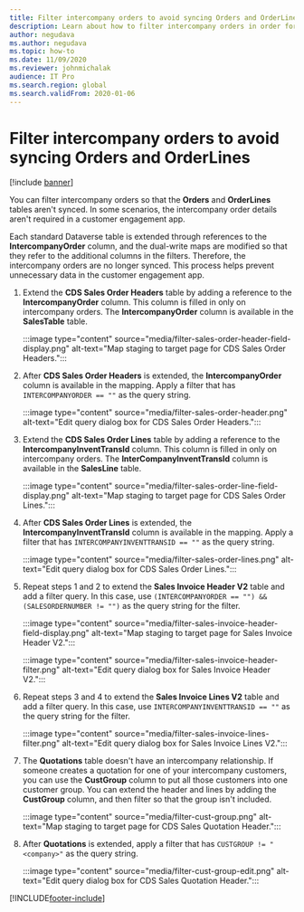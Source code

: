 ```yaml
---
title: Filter intercompany orders to avoid syncing Orders and OrderLines
description: Learn about how to filter intercompany orders in order for the Orders and OrderLines entities to not be synced.
author: negudava
ms.author: negudava
ms.topic: how-to
ms.date: 11/09/2020
ms.reviewer: johnmichalak
audience: IT Pro
ms.search.region: global
ms.search.validFrom: 2020-01-06
---
```


# Filter intercompany orders to avoid syncing Orders and OrderLines

[!include [banner](../../includes/banner.md)]

You can filter intercompany orders so that the **Orders** and **OrderLines** tables aren't synced. In some scenarios, the intercompany order details aren't required in a customer engagement app.

Each standard Dataverse table is extended through references to the **IntercompanyOrder** column, and the dual-write maps are modified so that they refer to the additional columns in the filters. Therefore, the intercompany orders are no longer synced. This process helps prevent unnecessary data in the customer engagement app.

1. Extend the **CDS Sales Order Headers** table by adding a reference to the **IntercompanyOrder** column. This column is filled in only on intercompany orders. The **IntercompanyOrder** column is available in the **SalesTable** table.

    :::image type="content" source="media/filter-sales-order-header-field-display.png" alt-text="Map staging to target page for CDS Sales Order Headers.":::

2. After **CDS Sales Order Headers** is extended, the **IntercompanyOrder** column is available in the mapping. Apply a filter that has `INTERCOMPANYORDER == ""` as the query string.

    :::image type="content" source="media/filter-sales-order-header.png" alt-text="Edit query dialog box for CDS Sales Order Headers.":::

3. Extend the **CDS Sales Order Lines** table by adding a reference to the **IntercompanyInventTransId** column. This column is filled in only on intercompany orders. The **InterCompanyInventTransId** column is available in the **SalesLine** table.

    :::image type="content" source="media/filter-sales-order-line-field-display.png" alt-text="Map staging to target page for CDS Sales Order Lines.":::

4. After **CDS Sales Order Lines** is extended, the **IntercompanyInventTransId** column is available in the mapping. Apply a filter that has `INTERCOMPANYINVENTTRANSID == ""` as the query string.

    :::image type="content" source="media/filter-sales-order-lines.png" alt-text="Edit query dialog box for CDS Sales Order Lines.":::

5. Repeat steps 1 and 2 to extend the **Sales Invoice Header V2** table and add a filter query. In this case, use `(INTERCOMPANYORDER == "") && (SALESORDERNUMBER != "")` as the query string for the filter.

    :::image type="content" source="media/filter-sales-invoice-header-field-display.png" alt-text="Map staging to target page for Sales Invoice Header V2.":::

    :::image type="content" source="media/filter-sales-invoice-header-filter.png" alt-text="Edit query dialog box for Sales Invoice Header V2.":::

6. Repeat steps 3 and 4 to extend the **Sales Invoice Lines V2** table and add a filter query. In this case, use `INTERCOMPANYINVENTTRANSID == ""` as the query string for the filter.

    :::image type="content" source="media/filter-sales-invoice-lines-filter.png" alt-text="Edit query dialog box for Sales Invoice Lines V2.":::

7. The **Quotations** table doesn't have an intercompany relationship. If someone creates a quotation for one of your intercompany customers, you can use the **CustGroup** column to put all those customers into one customer group. You can extend the header and lines by adding the **CustGroup** column, and then filter so that the group isn't included.

    :::image type="content" source="media/filter-cust-group.png" alt-text="Map staging to target page for CDS Sales Quotation Header.":::

8. After **Quotations** is extended, apply a filter that has `CUSTGROUP != "<company>"` as the query string.

    :::image type="content" source="media/filter-cust-group-edit.png" alt-text="Edit query dialog box for CDS Sales Quotation Header.":::


[!INCLUDE[footer-include](../../../../includes/footer-banner.md)]
